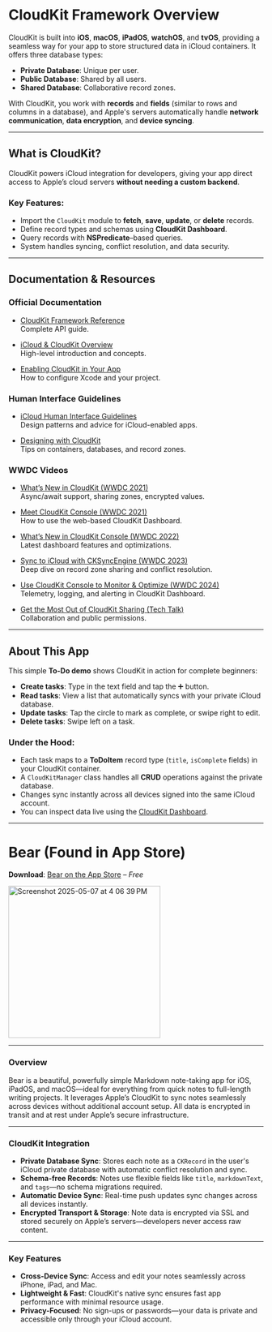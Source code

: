# CloudKit Framework Overview

CloudKit is built into **iOS**, **macOS**, **iPadOS**, **watchOS**, and **tvOS**, providing a seamless way for your app to store structured data in iCloud containers. It offers three database types:

- **Private Database**: Unique per user.
- **Public Database**: Shared by all users.
- **Shared Database**: Collaborative record zones.

With CloudKit, you work with **records** and **fields** (similar to rows and columns in a database), and Apple's servers automatically handle **network communication**, **data encryption**, and **device syncing**.

---

## What is CloudKit?

CloudKit powers iCloud integration for developers, giving your app direct access to Apple’s cloud servers **without needing a custom backend**. 

### Key Features:

- Import the `CloudKit` module to **fetch**, **save**, **update**, or **delete** records.
- Define record types and schemas using **CloudKit Dashboard**.
- Query records with **NSPredicate**–based queries.
- System handles syncing, conflict resolution, and data security.

---

## Documentation & Resources

### Official Documentation

- [CloudKit Framework Reference](https://developer.apple.com/documentation/cloudkit/)  
  Complete API guide.

- [iCloud & CloudKit Overview](https://developer.apple.com/icloud/cloudkit/)  
  High-level introduction and concepts.

- [Enabling CloudKit in Your App](https://developer.apple.com/documentation/cloudkit/enabling-cloudkit-in-your-app)  
  How to configure Xcode and your project.

### Human Interface Guidelines

- [iCloud Human Interface Guidelines](https://developer.apple.com/design/human-interface-guidelines/icloud)  
  Design patterns and advice for iCloud-enabled apps.

- [Designing with CloudKit](https://developer.apple.com/icloud/cloudkit/designing/)  
  Tips on containers, databases, and record zones.

### WWDC Videos

- [What’s New in CloudKit (WWDC 2021)](https://developer.apple.com/videos/play/wwdc2021/10086/)  
  Async/await support, sharing zones, encrypted values.

- [Meet CloudKit Console (WWDC 2021)](https://developer.apple.com/videos/play/wwdc2021/10117/)  
  How to use the web-based CloudKit Dashboard.

- [What’s New in CloudKit Console (WWDC 2022)](https://developer.apple.com/videos/play/wwdc2022/10115/)  
  Latest dashboard features and optimizations.

- [Sync to iCloud with CKSyncEngine (WWDC 2023)](https://developer.apple.com/videos/play/wwdc2023/10188/)  
  Deep dive on record zone sharing and conflict resolution.

- [Use CloudKit Console to Monitor & Optimize (WWDC 2024)](https://developer.apple.com/videos/play/wwdc2024/10122/)  
  Telemetry, logging, and alerting in CloudKit Dashboard.

- [Get the Most Out of CloudKit Sharing (Tech Talk)](https://developer.apple.com/videos/play/tech-talks/10874/)  
  Collaboration and public permissions.

---

## About This App

This simple **To-Do demo** shows CloudKit in action for complete beginners:

- **Create tasks**: Type in the text field and tap the ➕ button.
- **Read tasks**: View a list that automatically syncs with your private iCloud database.
- **Update tasks**: Tap the circle to mark as complete, or swipe right to edit.
- **Delete tasks**: Swipe left on a task.

### Under the Hood:

- Each task maps to a **ToDoItem** record type (`title`, `isComplete` fields) in your CloudKit container.
- A `CloudKitManager` class handles all **CRUD** operations against the private database.
- Changes sync instantly across all devices signed into the same iCloud account.
- You can inspect data live using the [CloudKit Dashboard](https://developer.apple.com/icloud/cloudkit/).

---

# Bear (Found in App Store)

**Download**: [Bear on the App Store](https://apps.apple.com/us/app/bear-markdown-notes/id1016366447?uo=2) – *Free*

<img width="300" alt="Screenshot 2025-05-07 at 4 06 39 PM" src="https://github.com/user-attachments/assets/c622ad30-0d5a-4e3b-80f5-a3a82c9f88a8" />

---

### Overview

Bear is a beautiful, powerfully simple Markdown note-taking app for iOS, iPadOS, and macOS—ideal for everything from quick notes to full-length writing projects. It leverages Apple’s CloudKit to sync notes seamlessly across devices without additional account setup. All data is encrypted in transit and at rest under Apple’s secure infrastructure.

---

### CloudKit Integration

- **Private Database Sync**: Stores each note as a `CKRecord` in the user's iCloud private database with automatic conflict resolution and sync.
- **Schema-free Records**: Notes use flexible fields like `title`, `markdownText`, and `tags`—no schema migrations required.
- **Automatic Device Sync**: Real-time push updates sync changes across all devices instantly.
- **Encrypted Transport & Storage**: Note data is encrypted via SSL and stored securely on Apple’s servers—developers never access raw content.

---

### Key Features

- **Cross-Device Sync**: Access and edit your notes seamlessly across iPhone, iPad, and Mac.
- **Lightweight & Fast**: CloudKit's native sync ensures fast app performance with minimal resource usage.
- **Privacy-Focused**: No sign-ups or passwords—your data is private and accessible only through your iCloud account.
